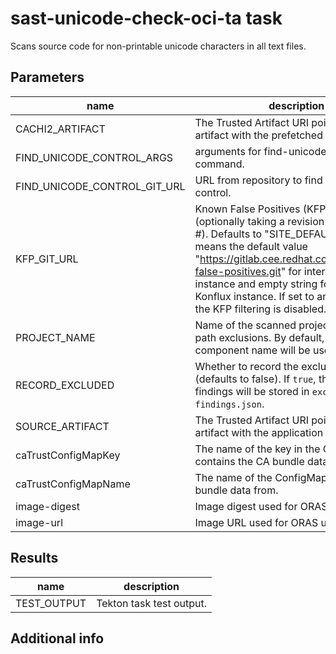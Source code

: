 # sast-unicode-check-oci-ta task

Scans source code for non-printable unicode characters in all text files.

## Parameters
|name|description|default value|required|
|---|---|---|---|
|CACHI2_ARTIFACT|The Trusted Artifact URI pointing to the artifact with the prefetched dependencies.|""|false|
|FIND_UNICODE_CONTROL_ARGS|arguments for find-unicode-control command.|-p bidi -v -d -t|false|
|FIND_UNICODE_CONTROL_GIT_URL|URL from repository to find unicode control.|https://github.com/siddhesh/find-unicode-control.git#c2accbfbba7553a8bc1ebd97089ae08ad8347e58|false|
|KFP_GIT_URL|Known False Positives (KFP) git URL (optionally taking a revision delimited by \#). Defaults to "SITE_DEFAULT", which means the default value "https://gitlab.cee.redhat.com/osh/known-false-positives.git" for internal Konflux instance and empty string for external Konflux instance. If set to an empty string, the KFP filtering is disabled.|SITE_DEFAULT|false|
|PROJECT_NAME|Name of the scanned project, used to find path exclusions. By default, the Konflux component name will be used.|""|false|
|RECORD_EXCLUDED|Whether to record the excluded findings (defaults to false). If `true`, the excluded findings will be stored in `excluded-findings.json`. |false|false|
|SOURCE_ARTIFACT|The Trusted Artifact URI pointing to the artifact with the application source code.||true|
|caTrustConfigMapKey|The name of the key in the ConfigMap that contains the CA bundle data.|ca-bundle.crt|false|
|caTrustConfigMapName|The name of the ConfigMap to read CA bundle data from.|trusted-ca|false|
|image-digest|Image digest used for ORAS upload.||true|
|image-url|Image URL used for ORAS upload.||true|

## Results
|name|description|
|---|---|
|TEST_OUTPUT|Tekton task test output.|


## Additional info
